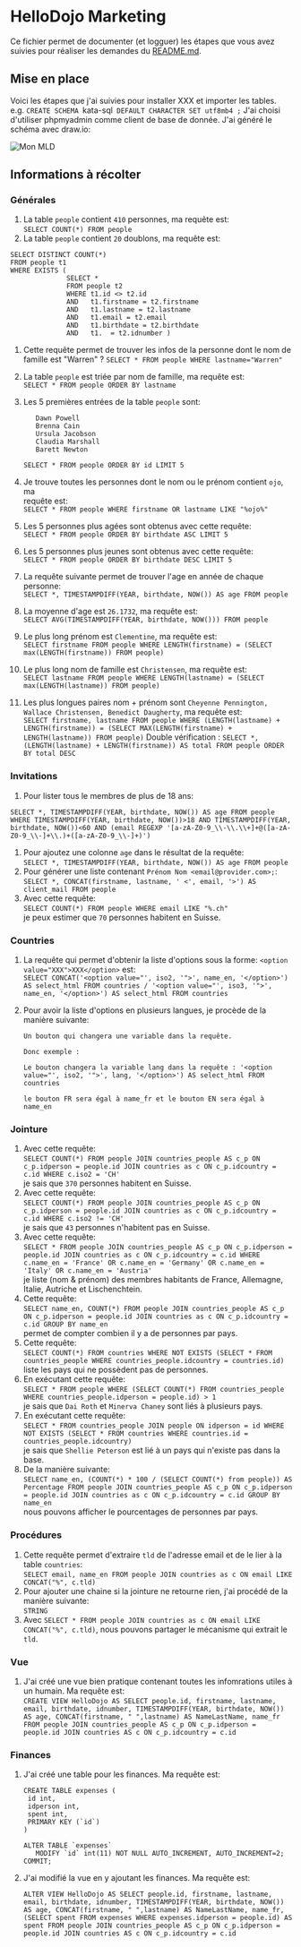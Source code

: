 # HelloDojo Marketing

Ce fichier permet de documenter (et logguer) les étapes que vous avez suivies
pour réaliser les demandes du [README.md](README.md).

## Mise en place

Voici les étapes que j'ai suivies pour installer XXX et importer les tables.
e.g. `CREATE SCHEMA `kata-sql` DEFAULT CHARACTER SET utf8mb4 ;`
J'ai choisi d'utiliser phpmyadmin comme client de base de donnée.
J'ai généré le schéma avec draw.io:

![Mon MLD](schema.jpg 'Mon MLD généré avec draw.io')

## Informations à récolter

### Générales

1. La table `people` contient `410` personnes, ma requête est:  
   `SELECT COUNT(*) FROM people`
1. La table `people` contient `20` doublons, ma requête est:

```
SELECT DISTINCT COUNT(*)
FROM people t1
WHERE EXISTS (
              SELECT *
              FROM people t2
              WHERE t1.id <> t2.id
              AND   t1.firstname = t2.firstname
              AND   t1.lastname = t2.lastname
              AND   t1.email = t2.email
			  AND   t1.birthdate = t2.birthdate
			  AND   t1.  = t2.idnumber )
```

1. Cette requête permet de trouver les infos de la personne dont le nom de
   famille est "Warren" ?
   `SELECT * FROM people WHERE lastname="Warren"`
1. La table `people` est triée par nom de famille, ma requête est:  
   `SELECT * FROM people ORDER BY lastname`
1. Les 5 premières entrées de la table `people` sont:

   ```
      Dawn Powell
      Brenna Cain
      Ursula Jacobson
      Claudia Marshall
      Barett Newton
   ```

   `SELECT * FROM people ORDER BY id LIMIT 5`

1. Je trouve toutes les personnes dont le nom ou le prénom contient `ojo`, ma  
   requête est:  
   `SELECT * FROM people WHERE firstname OR lastname LIKE "%ojo%"`
1. Les 5 personnes plus agées sont obtenus avec cette requête:  
   `SELECT * FROM people ORDER BY birthdate ASC LIMIT 5`
1. Les 5 personnes plus jeunes sont obtenus avec cette requête:  
   `SELECT * FROM people ORDER BY birthdate DESC LIMIT 5`
1. La requête suivante permet de trouver l'age en année de chaque personne:  
   `SELECT *, TIMESTAMPDIFF(YEAR, birthdate, NOW()) AS age FROM people`
1. La moyenne d'age est `26.1732`, ma requête est:  
   `SELECT AVG(TIMESTAMPDIFF(YEAR, birthdate, NOW())) FROM people`
1. Le plus long prénom est `Clementine`, ma requête est:  
   `SELECT firstname FROM people WHERE LENGTH(firstname) = (SELECT max(LENGTH(firstname)) FROM people)`
1. Le plus long nom de famille est `Christensen`, ma requête est:  
   `SELECT lastname FROM people WHERE LENGTH(lastname) = (SELECT max(LENGTH(lastname)) FROM people)`
1. Les plus longues paires nom + prénom sont `Cheyenne Pennington, Wallace Christensen, Benedict Daugherty`, ma requête est:  
   `SELECT firstname, lastname FROM people WHERE (LENGTH(lastname) + LENGTH(firstname)) = (SELECT MAX(LENGTH(firstname) + LENGTH(lastname)) FROM people)`
   Double vérification :
   `SELECT *, (LENGTH(lastname) + LENGTH(firstname)) AS total FROM people ORDER BY total DESC`

### Invitations

1. Pour lister tous le membres de plus de 18 ans:

```
SELECT *, TIMESTAMPDIFF(YEAR, birthdate, NOW()) AS age FROM people
WHERE TIMESTAMPDIFF(YEAR, birthdate, NOW())>18 AND TIMESTAMPDIFF(YEAR, birthdate, NOW())<60 AND (email REGEXP '[a-zA-Z0-9_\\-\\.\\+]+@([a-zA-Z0-9_\\-]+\\.)+([a-zA-Z0-9_\\-]+)')
```

1. Pour ajoutez une colonne `age` dans le résultat de la requête:  
   `SELECT *, TIMESTAMPDIFF(YEAR, birthdate, NOW()) AS age FROM people`
1. Pour générer une liste contenant `Prénom Nom <email@provider.com>;`:  
   `SELECT *, CONCAT(firstname, lastname, ' <', email, '>') AS client_mail FROM people`
1. Avec cette requête:  
    `SELECT COUNT(*) FROM people WHERE email LIKE "%.ch"`  
   je peux estimer que `70` personnes habitent en Suisse.

### Countries

1. La requête qui permet d'obtenir la liste d'options
   sous la forme: `<option value="XXX">XXX</option>` est:  
   `SELECT CONCAT('<option value="', iso2, '">', name_en, '</option>') AS select_html FROM countries / '<option value="', iso3, '">', name_en, '</option>') AS select_html FROM countries`
1. Pour avoir la liste d'options en plusieurs langues, je procède de la manière suivante:

   ```
   Un bouton qui changera une variable dans la requête.

   Donc exemple :

   Le bouton changera la variable lang dans la requête : '<option value="', iso2, '">', lang, '</option>') AS select_html FROM countries

   le bouton FR sera égal à name_fr et le bouton EN sera égal à name_en
   ```

### Jointure

1. Avec cette requête:  
    `SELECT COUNT(*) FROM people JOIN countries_people AS c_p ON c_p.idperson = people.id JOIN countries as c ON c_p.idcountry = c.id WHERE c.iso2 = 'CH'`  
   je sais que `370` personnes habitent en Suisse.
1. Avec cette requête:  
    `SELECT COUNT(*) FROM people JOIN countries_people AS c_p ON c_p.idperson = people.id JOIN countries as c ON c_p.idcountry = c.id WHERE c.iso2 != 'CH'`  
   je sais que `43` personnes n'habitent pas en Suisse.
1. Avec cette requête:  
    `SELECT * FROM people JOIN countries_people AS c_p ON c_p.idperson = people.id JOIN countries as c ON c_p.idcountry = c.id WHERE c.name_en = 'France' OR c.name_en = 'Germany' OR c.name_en = 'Italy' OR c.name_en = 'Austria'`  
   je liste (nom & prénom) des membres habitants de France, Allemagne, Italie, Autriche
   et Lischenchtein.
1. Cette requête:  
    `SELECT name_en, COUNT(*) FROM people JOIN countries_people AS c_p ON c_p.idperson = people.id JOIN countries as c ON c_p.idcountry = c.id GROUP BY name_en`  
   permet de compter combien il y a de personnes par pays.
1. Cette requête:  
    `SELECT COUNT(*) FROM countries WHERE NOT EXISTS (SELECT * FROM countries_people WHERE countries_people.idcountry = countries.id)`  
   liste les pays qui ne possèdent pas de personnes.
1. En exécutant cette requête:  
    `SELECT * FROM people WHERE (SELECT COUNT(*) FROM countries_people WHERE countries_people.idperson = people.id) > 1`  
   je sais que `Dai Roth` et `Minerva Chaney` sont liés à plusieurs pays.
1. En exécutant cette requête:  
    `SELECT * FROM countries_people JOIN people ON idperson = id WHERE NOT EXISTS (SELECT * FROM countries WHERE countries.id = countries_people.idcountry)`  
   je sais que `Shellie Peterson` est lié à un pays qui n'existe pas dans la base.
1. De la manière suivante:  
    `SELECT name_en, (COUNT(*) * 100 / (SELECT COUNT(*) from people)) AS Percentage FROM people JOIN countries_people AS c_p ON c_p.idperson = people.id JOIN countries as c ON c_p.idcountry = c.id GROUP BY name_en`  
   nous pouvons afficher le pourcentages de personnes par pays.

### Procédures

1. Cette requête permet d'extraire `tld` de l'adresse email et de le lier à la
   table `countries`:  
    `SELECT email, name_en FROM people JOIN countries as c ON email LIKE CONCAT("%", c.tld)`
1. Pour ajouter une chaine si la jointure ne retourne rien, j'ai procédé de la
   manière suivante:  
    `STRING`
1. Avec `SELECT * FROM people JOIN countries as c ON email LIKE CONCAT("%", c.tld)`, nous pouvons partager le mécanisme qui extrait le `tld`.

### Vue

1. J'ai créé une vue bien pratique contenant toutes les infomrations utiles à
   un humain. Ma requête est:  
    `CREATE VIEW HelloDojo AS SELECT people.id, firstname, lastname, email, birthdate, idnumber, TIMESTAMPDIFF(YEAR, birthdate, NOW()) AS age, CONCAT(firstname, " ",lastname) AS NameLastName, name_fr FROM people JOIN countries_people AS c_p ON c_p.idperson = people.id JOIN countries AS c ON c_p.idcountry = c.id`

### Finances

1. J'ai créé une table pour les finances. Ma requête est:

   ```
   CREATE TABLE expenses (
    id int,
    idperson int,
    spent int,
    PRIMARY KEY (`id`)
   )

   ALTER TABLE `expenses`
      MODIFY `id` int(11) NOT NULL AUTO_INCREMENT, AUTO_INCREMENT=2;
   COMMIT;
   ```

1. J'ai modifié la vue en y ajoutant les finances. Ma requête est:
   ```
   ALTER VIEW HelloDojo AS SELECT people.id, firstname, lastname, email, birthdate, idnumber, TIMESTAMPDIFF(YEAR, birthdate, NOW()) AS age, CONCAT(firstname, " ",lastname) AS NameLastName, name_fr, (SELECT spent FROM expenses WHERE expenses.idperson = people.id) AS spent FROM people JOIN countries_people AS c_p ON c_p.idperson = people.id JOIN countries AS c ON c_p.idcountry = c.id
   ```
